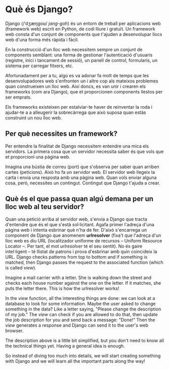 # Què és Django?

Django (/ˈdʒæŋɡoʊ/ *jang-goh*) és un entorn de treball per aplicacions web (framework web) escrit en Python, de codi lliure i gratuït. Un framework web consta d'un conjunt de components que t'ajuden a desenvolupar llocs web d'una forma més ràpida i fàcil.

En la construcció d'un lloc web necessitem sempre un conjunt de components semblant: una forma de gestionar l'autenticació d'usuaris (registre, inici i tancament de sessió), un panell de control, formularis, un sistema per carregar fitxers, etc.

Afortunadament per a tu, algú es va adonar fa molt de temps que les desenvolupadores web s'enfronten un i altre cop als mateixos problemes quan construeixen un lloc web. Així doncs, es van unir i crearen els frameworks (com ara Django), que et proporcionen components llestos per ser emprats.

Els frameworks existeixen per estalviar-te haver de reinventar la roda i ajudar-te a a alleugerir la sobrecàrrega que això suposa quan estàs construint un nou lloc web.

## Per què necessites un framework?

Per entendre la finalitat de Django necessitem entendre una mica els servidors. La primera cosa que un servidor necessita saber és que vols que et proporcioni una pàgina web.

Imagina una bústia de correu (port) que s'observa per saber quan arriben cartes (peticions). Això ho fa un servidor web. El servidor web llegeix la carta i envia una resposta amb una pàgina web. Quan vols enviar alguna cosa, però, necessites un contingut. Contingut que Django t'ajuda a crear.

## Què és el que passa quan algú demana per un lloc web al teu servidor?

Quan una petició arriba al servidor web, s'envia a Django que tracta d'entendre que és el que s'està sol·licitant. Agafa primer l'adreça d'una pàgina web i intenta esbrinar què n'ha de fer. D'això s'encarrega un component de Django que anomenem **urlresolver** (fixa't que l'adreça d'un lloc web es diu URL (localitzador uniforme de recursos – Uniform Resource Locator –. Per tant, el mot *urlresolver* té el seu sentit). No és gaire intel·ligent – té llistat de patrons i prova d'esbrinar amb quin coincideix la URL. Django checks patterns from top to bottom and if something is matched, then Django passes the request to the associated function (which is called *view*).

Imagine a mail carrier with a letter. She is walking down the street and checks each house number against the one on the letter. If it matches, she puts the letter there. This is how the urlresolver works!

In the *view* function, all the interesting things are done: we can look at a database to look for some information. Maybe the user asked to change something in the data? Like a letter saying, "Please change the description of my job." The *view* can check if you are allowed to do that, then update the job description for you and send back a message: "Done!" Then the *view* generates a response and Django can send it to the user's web browser.

The description above is a little bit simplified, but you don't need to know all the technical things yet. Having a general idea is enough.

So instead of diving too much into details, we will start creating something with Django and we will learn all the important parts along the way!